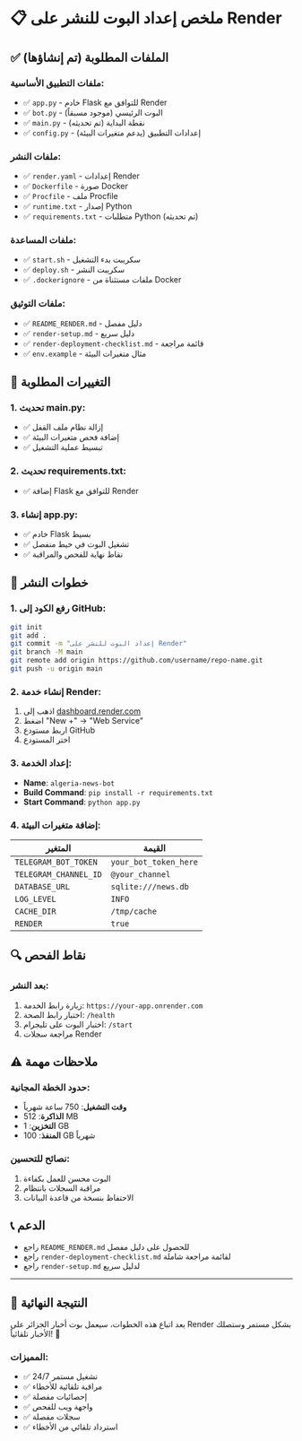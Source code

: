 # 📋 ملخص إعداد البوت للنشر على Render

## ✅ الملفات المطلوبة (تم إنشاؤها)

### ملفات التطبيق الأساسية:
- ✅ `app.py` - خادم Flask للتوافق مع Render
- ✅ `bot.py` - البوت الرئيسي (موجود مسبقاً)
- ✅ `main.py` - نقطة البداية (تم تحديثه)
- ✅ `config.py` - إعدادات التطبيق (يدعم متغيرات البيئة)

### ملفات النشر:
- ✅ `render.yaml` - إعدادات Render
- ✅ `Dockerfile` - صورة Docker
- ✅ `Procfile` - ملف Procfile
- ✅ `runtime.txt` - إصدار Python
- ✅ `requirements.txt` - متطلبات Python (تم تحديثه)

### ملفات المساعدة:
- ✅ `start.sh` - سكريبت بدء التشغيل
- ✅ `deploy.sh` - سكريبت النشر
- ✅ `.dockerignore` - ملفات مستثناة من Docker

### ملفات التوثيق:
- ✅ `README_RENDER.md` - دليل مفصل
- ✅ `render-setup.md` - دليل سريع
- ✅ `render-deployment-checklist.md` - قائمة مراجعة
- ✅ `env.example` - مثال متغيرات البيئة

## 🔧 التغييرات المطلوبة

### 1. تحديث main.py:
- ✅ إزالة نظام ملف القفل
- ✅ إضافة فحص متغيرات البيئة
- ✅ تبسيط عملية التشغيل

### 2. تحديث requirements.txt:
- ✅ إضافة Flask للتوافق مع Render

### 3. إنشاء app.py:
- ✅ خادم Flask بسيط
- ✅ تشغيل البوت في خيط منفصل
- ✅ نقاط نهاية للفحص والمراقبة

## 🚀 خطوات النشر

### 1. رفع الكود إلى GitHub:
```bash
git init
git add .
git commit -m "إعداد البوت للنشر على Render"
git branch -M main
git remote add origin https://github.com/username/repo-name.git
git push -u origin main
```

### 2. إنشاء خدمة Render:
1. اذهب إلى [dashboard.render.com](https://dashboard.render.com)
2. اضغط "New +" → "Web Service"
3. اربط مستودع GitHub
4. اختر المستودع

### 3. إعداد الخدمة:
- **Name**: `algeria-news-bot`
- **Build Command**: `pip install -r requirements.txt`
- **Start Command**: `python app.py`

### 4. إضافة متغيرات البيئة:
| المتغير | القيمة |
|---------|--------|
| `TELEGRAM_BOT_TOKEN` | `your_bot_token_here` |
| `TELEGRAM_CHANNEL_ID` | `@your_channel` |
| `DATABASE_URL` | `sqlite:///news.db` |
| `LOG_LEVEL` | `INFO` |
| `CACHE_DIR` | `/tmp/cache` |
| `RENDER` | `true` |

## 🔍 نقاط الفحص

### بعد النشر:
1. زيارة رابط الخدمة: `https://your-app.onrender.com`
2. اختبار رابط الصحة: `/health`
3. اختبار البوت على تليجرام: `/start`
4. مراجعة سجلات Render

## ⚠️ ملاحظات مهمة

### حدود الخطة المجانية:
- **وقت التشغيل**: 750 ساعة شهرياً
- **الذاكرة**: 512 MB
- **التخزين**: 1 GB
- **المنفذ**: 100 GB شهرياً

### نصائح للتحسين:
1. البوت محسن للعمل بكفاءة
2. مراقبة السجلات بانتظام
3. الاحتفاظ بنسخة من قاعدة البيانات

## 📞 الدعم

- راجع `README_RENDER.md` للحصول على دليل مفصل
- راجع `render-deployment-checklist.md` لقائمة مراجعة شاملة
- راجع `render-setup.md` لدليل سريع

---

## 🎉 النتيجة النهائية

بعد اتباع هذه الخطوات، سيعمل بوت أخبار الجزائر على Render بشكل مستمر وستصلك الأخبار تلقائياً! 🚀

### المميزات:
- ✅ تشغيل مستمر 24/7
- ✅ مراقبة تلقائية للأخطاء
- ✅ إحصائيات مفصلة
- ✅ واجهة ويب للفحص
- ✅ سجلات مفصلة
- ✅ استرداد تلقائي من الأخطاء 